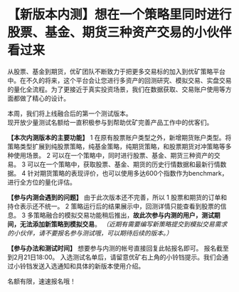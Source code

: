 # 【新版本内测】想在一个策略里同时进行股票、基金、期货三种资产交易的小伙伴看过来

从股票、基金到期货，优矿团队不断致力于把更多交易标的加入到优矿策略平台中。在不久的将来，这个平台会让您进行多资产的回测研究、模拟交易、实盘交易的量化全流程。为了更接近于真实投资场景，我们在数据获取、交易账户使用等方面都做了精心的设计。

本周，我们将上线融合后的第一个测试版本。  
现开放少量测试名额给一直积极参与到帮助优矿完善产品工作中的优客们。

**【本次内测版本的主要功能】**
1 在原有股票账户类型之外，新增期货账户类型。将策略类型扩展到纯股票策略，纯基金策略，纯期货策略，和股票期货对冲策略等多种使用场景。
2 可以在一个策略中，同时进行股票、基金、期货三种资产的交易。
3 可以在一个策略中，获取股票、基金、期货的历史行情数据和最新行情数据。
4 针对期货策略的表现评价，也可以使用多达600个指数作为benchmark，进行全方位的量化评估。

**【参与内测会遇到的问题】**
由于此次版本还不完善，所以
1 股票和期货的订单和持仓表示还不统一。
2 策略运行后的结果展示中，回测详情只能查看到股票的信息。
3 多策略融合的模拟交易功能稍后推出，**故此次参与内测的用户，测试期间，无法添加新策略到模拟交易**。
*（近期有需要编写新策略提交到模拟交易需求的小伙伴，请不要报名参与测试哦，可以期待后续的版本。）*

**【参与办法和测试时间】**
想要参与内测的帐号直接回复此帖报名即可。
报名截至到2月21日18:00。
入选测试名单后，请留意优矿右上角的小铃铛提示。我们会通过小铃铛发送入选通知和具体的新版本使用介绍。

名额有限，速速报名哦！
